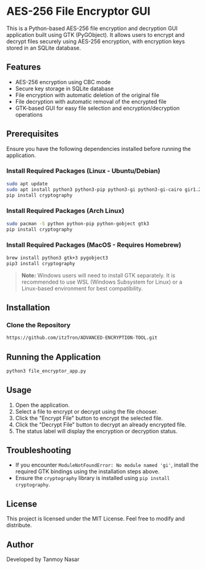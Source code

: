 # AES-256 File Encryptor GUI

This is a Python-based AES-256 file encryption and decryption GUI application built using GTK (PyGObject). It allows users to encrypt and decrypt files securely using AES-256 encryption, with encryption keys stored in an SQLite database.

## Features
- AES-256 encryption using CBC mode
- Secure key storage in SQLite database
- File encryption with automatic deletion of the original file
- File decryption with automatic removal of the encrypted file
- GTK-based GUI for easy file selection and encryption/decryption operations

## Prerequisites
Ensure you have the following dependencies installed before running the application.

### Install Required Packages (Linux - Ubuntu/Debian)
```bash
sudo apt update
sudo apt install python3 python3-pip python3-gi python3-gi-cairo gir1.2-gtk-3.0
pip install cryptography
```

### Install Required Packages (Arch Linux)
```bash
sudo pacman -S python python-pip python-gobject gtk3
pip install cryptography
```

### Install Required Packages (MacOS - Requires Homebrew)
```bash
brew install python3 gtk+3 pygobject3
pip3 install cryptography
```

> **Note:** Windows users will need to install GTK separately. It is recommended to use WSL (Windows Subsystem for Linux) or a Linux-based environment for best compatibility.

## Installation
### Clone the Repository
```bash
https://github.com/itzTron/ADVANCED-ENCRYPTION-TOOL.git
```

## Running the Application
```bash
python3 file_encryptor_app.py
```

## Usage
1. Open the application.
2. Select a file to encrypt or decrypt using the file chooser.
3. Click the "Encrypt File" button to encrypt the selected file.
4. Click the "Decrypt File" button to decrypt an already encrypted file.
5. The status label will display the encryption or decryption status.

## Troubleshooting
- If you encounter `ModuleNotFoundError: No module named 'gi'`, install the required GTK bindings using the installation steps above.
- Ensure the `cryptography` library is installed using `pip install cryptography`.

## License
This project is licensed under the MIT License. Feel free to modify and distribute.

## Author
Developed by Tanmoy Nasar 

